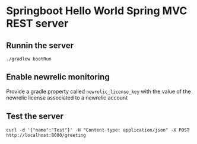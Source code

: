 # Springboot Hello World Spring MVC REST server

## Runnin the server
`./gradlew bootRun`

## Enable newrelic monitoring
Provide a gradle property called `newrelic_license_key` with the value of the newrelic license associated to a newrelic account

## Test the server
`curl -d '{"name":"Test"}' -H "Content-type: application/json" -X POST http://localhost:8080/greeting`